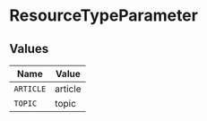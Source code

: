 # ResourceTypeParameter


## Values

| Name      | Value     |
| --------- | --------- |
| `ARTICLE` | article   |
| `TOPIC`   | topic     |